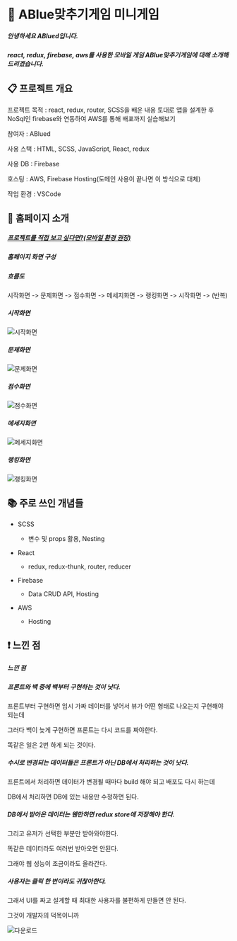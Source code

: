   

# :dog: ABlue맞추기게임 미니게임 

##### 안녕하세요 ABlued입니다.  
##### react, redux, firebase, aws를 사용한 모바일 게임 ABlue맞추기게임에 대해 소개해드리겠습니다.
  
  
  
  
:clipboard: 프로젝트 개요
---

프로젝트 목적 : react, redux, router, SCSS을 배운 내용 토대로 앱을 설계한 후 NoSql인 firebase와 연동하여 AWS를 통해 배포까지 실습해보기  
  
참여자 : ABlued  
  
사용 스택 : HTML, SCSS, JavaScript, React, redux  
  
사용 DB : Firebase  
  
호스팅 : AWS, Firebase Hosting(도메인 사용이 끝나면 이 방식으로 대체)  
  
작업 환경 : VSCode  
  


  
:wave: 홈페이지 소개
---

##### [프로젝트를 직접 보고 싶다면?(모바일 환경 권장)](https://sparta-react-1f98e.web.app/)
  
##### 홈페이지 화면 구성
  
##### 흐름도
시작화면 -> 문제화면 -> 점수화면 -> 메세지화면 -> 랭킹화면 -> 시작화면 -> (반복)  

##### 시작화면
  
  
![시작화면](https://user-images.githubusercontent.com/53801395/126436665-8e9d5ceb-f20c-4e5b-81b7-4e758f3f47e0.jpg)
  

##### 문제화면  
  

![문제화면](https://user-images.githubusercontent.com/53801395/126436668-cc00c201-4620-496c-b426-5d0c36506f2b.jpg)
  

##### 점수화면  
  
    
![점수화면](https://user-images.githubusercontent.com/53801395/126436674-88255ff0-382a-4803-937b-38d10724aaf5.jpg)
  
  
##### 메세지화면  
  
  
![메세지화면](https://user-images.githubusercontent.com/53801395/126436677-d5a36f46-7bf7-4f0a-95d9-1e8c49711cad.jpg)
  

##### 랭킹화면  
  
  
![랭킹화면](https://user-images.githubusercontent.com/53801395/126436680-95dc67d4-b4cc-4046-91ad-df503085ed44.jpg)
  
  
  

:books: 주로 쓰인 개념들 
---

+ SCSS
    + 변수 및 props 활용, Nesting

+ React
    + redux, redux-thunk, router, reducer

+ Firebase
    + Data CRUD API, Hosting

+ AWS
    + Hosting

:exclamation: 느낀 점
---
  
  
  
##### 느낀 점
  
  

##### 프론트와 백 중에 백부터 구현하는 것이 낫다.
  
프론트부터 구현하면 임시 가짜 데이터를 넣어서 뷰가 어떤 형태로 나오는지 구현해야 되는데
  
그러다 백이 늦게 구현하면 프론트는 다시 코드를 짜야한다.
  
똑같은 일은 2번 하게 되는 것이다.
  
  
  
  
##### 수시로 변경되는 데이터들은 프론트가 아닌 DB에서 처리하는 것이 낫다.
  
프론트에서 처리하면 데이터가 변경될 때마다 build 해야 되고 배포도 다시 하는데
  
DB에서 처리하면 DB에 있는 내용만 수정하면 된다.
  
  
  
  
##### DB에서 받아온 데이터는 웬만하면 redux store에 저장해야 한다.
  
그리고 유저가 선택한 부분만 받아와야한다. 
  
똑같은 데이터라도 여러번 받아오면 안된다.
  
그래야 웹 성능이 조금이라도 올라간다.
  
  
  
  
##### 사용자는 클릭 한 번이라도 귀찮아한다.
  
그래서 UI를 짜고 설계할 때 최대한 사용자를 불편하게 만들면 안 된다.
  
그것이 개발자의 덕목이니까
  
![다운로드](https://user-images.githubusercontent.com/53801395/126437364-636e4f14-ac5a-4d5b-82a3-bdd3dc2dc5aa.png)
